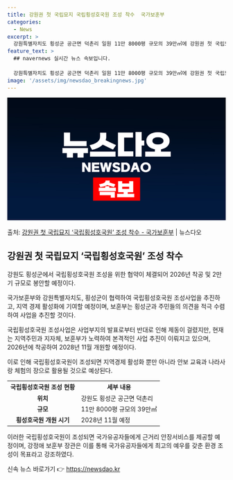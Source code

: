 ```yaml
---
title: 강원권 첫 국립묘지 국립횡성호국원 조성 착수  국가보훈부
categories:
  - News
excerpt: >
  강원특별자치도 횡성군 공근면 덕촌리 일원 11만 8000평 규모의 39만㎡에 강원권 첫 국립묘지인 국립횡성호…
feature_text: >
  ## navernews 실시간 뉴스 속보입니다.

  강원특별자치도 횡성군 공근면 덕촌리 일원 11만 8000평 규모의 39만㎡에 강원권 첫 국립묘지인 국립횡성호…
image: '/assets/img/newsdao_breakingnews.jpg'
---
```


![뉴스다오 속보](/assets/img/newsdao_breakingnews.jpg)

<p>출처: <a href="https://newsdao.kr/3888" rel="dofollow">강원권 첫 국립묘지 ‘국립횡성호국원’ 조성 착수 - 국가보훈부</a> | 뉴스다오</p>

<h2 data-ke-size="size26">강원권 첫 국립묘지 ‘국립횡성호국원’ 조성 착수</h2>
<p data-ke-size="size16">강원도 횡성군에서 국립횡성호국원 조성을 위한 협약이 체결되어 2026년 착공 및 2만기 규모로 봉안할 예정이다.</p>

국가보훈부와 강원특별자치도, 횡성군이 협력하여 국립횡성호국원 조성사업을 추진하고, 지역 경제 활성화에 기여할 예정이며, 보훈부는 횡성군과 주민들의 의견을 적극 수렴하여 사업을 추진할 것이다.

국립횡성호국원 조성사업은 사업부지의 발표로부터 반대로 인해 제동이 걸렸지만, 현재는 지역주민과 지자체, 보훈부가 노력하여 본격적인 사업 추진이 이뤄지고 있으며, 2026년에 착공하여 2028년 11월 개원할 예정이다. 

이로 인해 국립횡성호국원이 조성되면 지역경제 활성화 뿐만 아니라 안보 교육과 나라사랑 체험의 장으로 활용될 것으로 예상된다.

<table>
	<tr>
		<th>국립횡성호국원 조성 현황</th>
		<th>세부 내용</th>
	</tr>
	<tr>
		<td style="text-align: center; height: 17px;"><b>위치</b></td>
		<td>강원도 횡성군 공근면 덕촌리</td>
	</tr>
	<tr>
		<td style="text-align: center; height: 17px;"><b>규모</b></td>
		<td>11만 8000평 규모의 39만㎡</td>
	</tr>
	<tr>
		<td style="text-align: center; height: 17px;"><b>횡성호국원 개원 시기</b></td>
		<td>2028년 11월 예정</td>
	</tr>
</table>

이러한 국립횡성호국원이 조성되면 국가유공자들에게 근거리 안장서비스를 제공할 예정이며, 강정애 보훈부 장관은 이를 통해 국가유공자들에게 최고의 예우를 갖춘 환경 조성이 목표라고 강조하였다. 

신속 뉴스 바로가기 👉 <a href="https://newsdao.kr" rel="dofollow">https://newsdao.kr</a>


